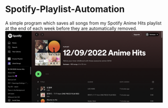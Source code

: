 # Spotify-Playlist-Automation

A simple program which saves all songs from my Spotify Anime Hits playlist at the end of each week before they are automatically removed.
<img src="images/screen.png">

